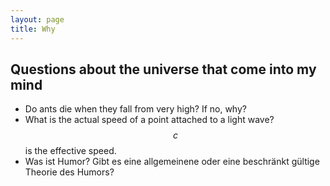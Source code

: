 ```yaml
---
layout: page
title: Why
---
```


Questions about the universe that come into my mind
---------------------------------------------------

- Do ants die when they fall from very high? If no, why?
- What is the actual speed of a point attached to a light wave? $$c$$ is the effective speed.
- Was ist Humor? Gibt es eine allgemeinene oder eine beschränkt gültige Theorie des Humors?
